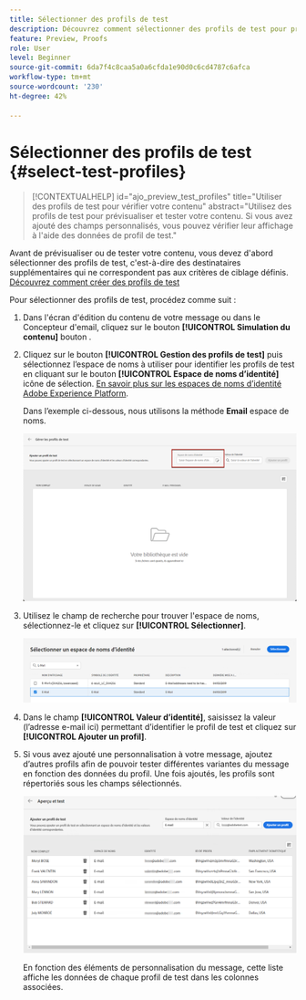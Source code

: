 ```yaml
---
title: Sélectionner des profils de test
description: Découvrez comment sélectionner des profils de test pour prévisualiser et tester le contenu.
feature: Preview, Proofs
role: User
level: Beginner
source-git-commit: 6da7f4c8caa5a0a6cfda1e90d0c6cd4787c6afca
workflow-type: tm+mt
source-wordcount: '230'
ht-degree: 42%

---
```


# Sélectionner des profils de test {#select-test-profiles}

>[!CONTEXTUALHELP]
>id="ajo_preview_test_profiles"
>title="Utiliser des profils de test pour vérifier votre contenu"
>abstract="Utilisez des profils de test pour prévisualiser et tester votre contenu. Si vous avez ajouté des champs personnalisés, vous pouvez vérifier leur affichage à l&#39;aide des données de profil de test."

Avant de prévisualiser ou de tester votre contenu, vous devez d&#39;abord sélectionner des profils de test, c&#39;est-à-dire des destinataires supplémentaires qui ne correspondent pas aux critères de ciblage définis. [Découvrez comment créer des profils de test](../audience/creating-test-profiles.md)

Pour sélectionner des profils de test, procédez comme suit :

1. Dans l&#39;écran d&#39;édition du contenu de votre message ou dans le Concepteur d&#39;email, cliquez sur le bouton **[!UICONTROL Simulation du contenu]** bouton .

1. Cliquez sur le bouton **[!UICONTROL Gestion des profils de test]** puis sélectionnez l’espace de noms à utiliser pour identifier les profils de test en cliquant sur le bouton **[!UICONTROL Espace de noms d’identité]** icône de sélection. [En savoir plus sur les espaces de noms d’identité Adobe Experience Platform](../audience/get-started-identity.md).

   Dans l’exemple ci-dessous, nous utilisons la méthode **Email** espace de noms.

   ![](../email/assets/previewselect-namespace.png)

1. Utilisez le champ de recherche pour trouver l&#39;espace de noms, sélectionnez-le et cliquez sur **[!UICONTROL Sélectionner]**.

   ![](../email/assets/preview-email-namespace.png)

1. Dans le champ **[!UICONTROL Valeur d’identité]**, saisissez la valeur (l’adresse e-mail ici) permettant d’identifier le profil de test et cliquez sur **[!UICONTROL Ajouter un profil]**.

   <!--![](assets/preview-identity-value.png)-->

1. Si vous avez ajouté une personnalisation à votre message, ajoutez d’autres profils afin de pouvoir tester différentes variantes du message en fonction des données du profil. Une fois ajoutés, les profils sont répertoriés sous les champs sélectionnés.

   ![](../email/assets/preview-profile-list.png)

   En fonction des éléments de personnalisation du message, cette liste affiche les données de chaque profil de test dans les colonnes associées.
